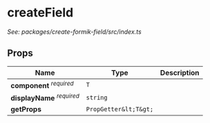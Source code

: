 # createField

*See: packages/create-formik-field/src/index.ts*

## Props

| Name | Type | Description |
|------|------|-------------|
| <strong>component</strong> <sup><em>required</em></sup> | `T` |  |
| <strong>displayName</strong> <sup><em>required</em></sup> | `string` |  |
| <strong>getProps</strong> | `PropGetter&lt;T&gt;` |  |
